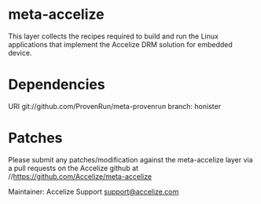 # meta-accelize

This layer collects the recipes required to build and run the Linux 
applications that implement the Accelize DRM solution for embedded device.


Dependencies
============

URI	git://github.com/ProvenRun/meta-provenrun
branch: honister


Patches
=======

Please submit any patches/modification against the meta-accelize layer 
via a pull requests on the Accelize github at //https://github.com/Accelize/meta-accelize

Maintainer: Accelize Support <support@accelize.com>
